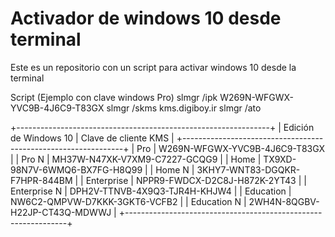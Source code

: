 # Activador de windows 10 desde terminal

Este es un repositorio con un script para activar windows 10 desde la terminal


Script (Ejemplo con clave windows Pro)
slmgr /ipk W269N-WFGWX-YVC9B-4J6C9-T83GX
slmgr /skms kms.digiboy.ir
slmgr /ato 

+---------------------------------------------------------------+
|  Edición de Windows 10    |	Clave de cliente KMS   	        	|
+---------------------------------------------------------------+
| Pro			                  |	W269N-WFGWX-YVC9B-4J6C9-T83GX     |
| Pro N			                |	MH37W-N47XK-V7XM9-C7227-GCQG9    	|
| Home			                |	TX9XD-98N7V-6WMQ6-BX7FG-H8Q99	    |
| Home N		                |	3KHY7-WNT83-DGQKR-F7HPR-844BM	    |
| Enterprise	     	        |	NPPR9-FWDCX-D2C8J-H872K-2YT43	    |
| Enterprise N		          |	DPH2V-TTNVB-4X9Q3-TJR4H-KHJW4	    |
| Education		              |	NW6C2-QMPVW-D7KKK-3GKT6-VCFB2	    | 
| Education N	         	    |	2WH4N-8QGBV-H22JP-CT43Q-MDWWJ	    |
+---------------------------------------------------------------+
